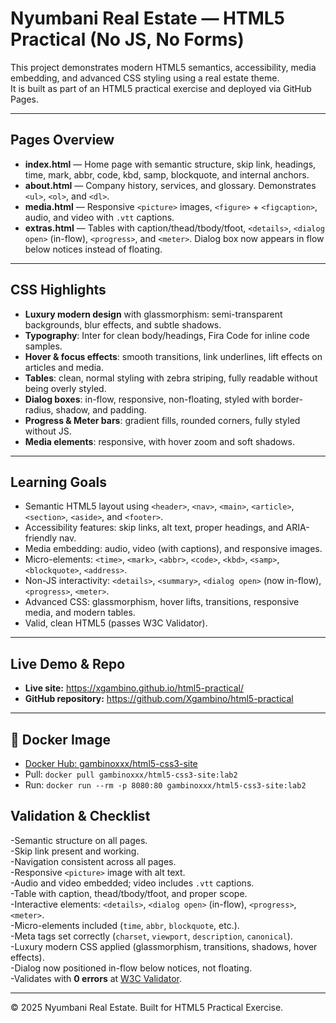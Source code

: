 # Nyumbani Real Estate — HTML5 Practical (No JS, No Forms)

This project demonstrates modern HTML5 semantics, accessibility, media embedding, and advanced CSS styling using a real estate theme.  
It is built as part of an HTML5 practical exercise and deployed via GitHub Pages.

---

## Pages Overview

- **index.html** — Home page with semantic structure, skip link, headings, time, mark, abbr, code, kbd, samp, blockquote, and internal anchors.  
- **about.html** — Company history, services, and glossary. Demonstrates `<ul>`, `<ol>`, and `<dl>`.  
- **media.html** — Responsive `<picture>` images, `<figure>` + `<figcaption>`, audio, and video with `.vtt` captions.  
- **extras.html** — Tables with caption/thead/tbody/tfoot, `<details>`, `<dialog open>` (in-flow), `<progress>`, and `<meter>`. Dialog box now appears in flow below notices instead of floating.  

---

## CSS Highlights

- **Luxury modern design** with glassmorphism: semi-transparent backgrounds, blur effects, and subtle shadows.  
- **Typography**: Inter for clean body/headings, Fira Code for inline code samples.  
- **Hover & focus effects**: smooth transitions, link underlines, lift effects on articles and media.  
- **Tables**: clean, normal styling with zebra striping, fully readable without being overly styled.  
- **Dialog boxes**: in-flow, responsive, non-floating, styled with border-radius, shadow, and padding.  
- **Progress & Meter bars**: gradient fills, rounded corners, fully styled without JS.  
- **Media elements**: responsive, with hover zoom and soft shadows.  

---

## Learning Goals

- Semantic HTML5 layout using `<header>`, `<nav>`, `<main>`, `<article>`, `<section>`, `<aside>`, and `<footer>`.  
- Accessibility features: skip links, alt text, proper headings, and ARIA-friendly nav.  
- Media embedding: audio, video (with captions), and responsive images.  
- Micro-elements: `<time>`, `<mark>`, `<abbr>`, `<code>`, `<kbd>`, `<samp>`, `<blockquote>`, `<address>`.  
- Non-JS interactivity: `<details>`, `<summary>`, `<dialog open>` (now in-flow), `<progress>`, `<meter>`.  
- Advanced CSS: glassmorphism, hover lifts, transitions, responsive media, and modern tables.  
- Valid, clean HTML5 (passes W3C Validator).  

---

## Live Demo & Repo

- **Live site:** https://xgambino.github.io/html5-practical/  
- **GitHub repository:** https://github.com/Xgambino/html5-practical  

---
## 🐳 Docker Image
- [Docker Hub: gambinoxxx/html5-css3-site](https://hub.docker.com/r/gambinoxxx/html5-css3-site)
- Pull: `docker pull gambinoxxx/html5-css3-site:lab2`
- Run: `docker run --rm -p 8080:80 gambinoxxx/html5-css3-site:lab2`

## Validation & Checklist

-Semantic structure on all pages.  
-Skip link present and working.  
-Navigation consistent across all pages.  
-Responsive `<picture>` image with alt text.  
-Audio and video embedded; video includes `.vtt` captions.  
-Table with caption, thead/tbody/tfoot, and proper scope.  
-Interactive elements: `<details>`, `<dialog open>` (in-flow), `<progress>`, `<meter>`.  
-Micro-elements included (`time`, `abbr`, `blockquote`, etc.).  
-Meta tags set correctly (`charset`, `viewport`, `description`, `canonical`).  
-Luxury modern CSS applied (glassmorphism, transitions, shadows, hover effects).  
-Dialog now positioned in-flow below notices, not floating.  
-Validates with **0 errors** at [W3C Validator](https://validator.w3.org/).  

---

© 2025 Nyumbani Real Estate. Built for HTML5 Practical Exercise.
